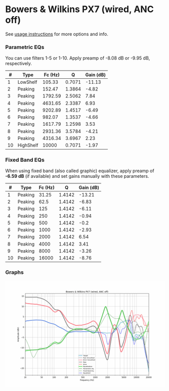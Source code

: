 # Bowers & Wilkins PX7 (wired, ANC off)
See [usage instructions](https://github.com/jaakkopasanen/AutoEq#usage) for more options and info.

### Parametric EQs
You can use filters 1-5 or 1-10. Apply preamp of -8.08 dB or -9.95 dB, respectively.

|   # | Type      |   Fc (Hz) |      Q |   Gain (dB) |
|-----|-----------|-----------|--------|-------------|
|   1 | LowShelf  |    105.33 | 0.7071 |      -11.13 |
|   2 | Peaking   |    152.47 | 1.3864 |       -4.82 |
|   3 | Peaking   |   1792.59 | 2.5062 |        7.84 |
|   4 | Peaking   |   4631.65 | 2.3387 |        6.93 |
|   5 | Peaking   |   9202.89 | 1.4517 |       -6.49 |
|   6 | Peaking   |    982.07 | 1.3537 |       -4.66 |
|   7 | Peaking   |   1617.79 | 1.2598 |        3.53 |
|   8 | Peaking   |   2931.36 | 3.5784 |       -4.21 |
|   9 | Peaking   |   4316.34 | 3.6967 |        2.23 |
|  10 | HighShelf |  10000    | 0.7071 |       -1.97 |

### Fixed Band EQs
When using fixed band (also called graphic) equalizer, apply preamp of **-6.59 dB** (if available) and set gains manually with these parameters.

|   # | Type    |   Fc (Hz) |      Q |   Gain (dB) |
|-----|---------|-----------|--------|-------------|
|   1 | Peaking |     31.25 | 1.4142 |      -13.21 |
|   2 | Peaking |     62.5  | 1.4142 |       -6.83 |
|   3 | Peaking |    125    | 1.4142 |       -6.11 |
|   4 | Peaking |    250    | 1.4142 |       -0.94 |
|   5 | Peaking |    500    | 1.4142 |       -0.2  |
|   6 | Peaking |   1000    | 1.4142 |       -2.93 |
|   7 | Peaking |   2000    | 1.4142 |        6.54 |
|   8 | Peaking |   4000    | 1.4142 |        3.41 |
|   9 | Peaking |   8000    | 1.4142 |       -3.26 |
|  10 | Peaking |  16000    | 1.4142 |       -8.76 |

### Graphs
![](./Bowers%20&%20Wilkins%20PX7%20(wired,%20ANC%20off).png)
